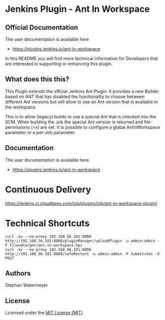# Jenkins Plugin - Ant In Workspace

## Official Documentation
The user documentation is available here
* https://plugins.jenkins.io/ant-in-workspace

In this README you will find more technical information for Developers that are interested in supporting or enhancing this plugin.

## What does this  this?
This Plugin extends the official Jenkins Ant Plugin. It provides a new Builder based on ANT that has disabled the functionality to choose between different Ant versions but will allow to use an Ant version that is available in the workspace.

This is to allow (legacy) builds to use a special Ant that is checked into the SCM. When building the Job the special Ant version is returned and file-permissions (+x) are set. It is possible to configure a global AntInWorkspace parameter or a per-Job parameter.

## Documentation
The user documentation is available here
* https://plugins.jenkins.io/ant-in-workspace

# Continuous Delivery
https://jenkins.ci.cloudbees.com/job/plugins/job/ant-in-workspace-plugin/

# Technical Shortcuts
```
curl -kv --no-proxy 192.168.56.101:8080 http://192.168.56.101:8080/pluginManager/uploadPlugin -u admin:admin -F file=@target/ant-in-workspace.hpi
curl -kv --no-proxy 192.168.56.101:8080 http://192.168.56.101:8080/safeRestart -u admin:admin -F Submit=Yes -X POST
```
## Authors
Stephan Watermeyer

## License
Licensed under the [MIT License (MIT)](https://github.com/heremaps/buildrotator-plugin/blob/master/LICENSE).
